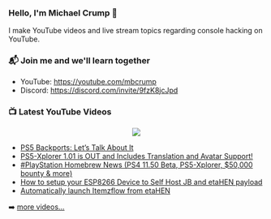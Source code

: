### Hello, I'm Michael Crump 👋

I make YouTube videos and live stream topics regarding console hacking on YouTube. 

### 📬 Join me and we'll learn together

- YouTube: https://youtube.com/mbcrump
- Discord: https://discord.com/invite/9fzK8jcJpd

### 📺 Latest YouTube Videos

<div align="center">

[<img src="https://img.shields.io/badge/-Subscribe-red?style=for-the-badge&logo=youtube&logoColor=white"/>](https://www.youtube.com/c/mbcrump?sub_confirmation=1)

</div>

<!-- YOUTUBE:START -->
- [PS5 Backports: Let’s Talk About It](https://www.youtube.com/watch?v=6VS_iZ5SCLM)
- [PS5-Xplorer 1.01 is OUT and Includes Translation and Avatar Support!](https://www.youtube.com/watch?v=d1kfM_dthyQ)
- [#PlayStation Homebrew News &lpar;PS4 11.50 Beta, PS5-Xplorer, $50,000 bounty &amp; more&rpar;](https://www.youtube.com/watch?v=ic_f2bhcgKQ)
- [How to setup your ESP8266 Device to Self Host JB and etaHEN payload](https://www.youtube.com/watch?v=29l3DRQo_UI)
- [Automatically launch Itemzflow from etaHEN](https://www.youtube.com/watch?v=PWLMCmpvaOU)
<!-- YOUTUBE:END -->

➡️ [more videos...](https://youtube.com/mbcrump)

